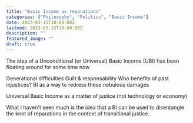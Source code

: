 ```yaml
---
title: "Basic Income as reparations"
categories: ["Philosophy", "Politics", "Basic Income"]
date: 2023-03-15T10:00:00Z
lastmod: 2023-03-15T10:00:00Z
description: ""
featured_image: ""
draft: true
---
```

The idea of a Unconditional (or Universal) Basic Income (UBI) has been floating around for some time now
<!--more-->
Generational difficulties
Guilt & responsability
Who benefits of past injustices?
BI as a way to redress these nebulous damages


Universal Basic Income as a matter of justice (not technology or economy)

What I haven't seen much is the idea that a BI can be used to disentangle the knot of reparations in the context of transitional justice.
